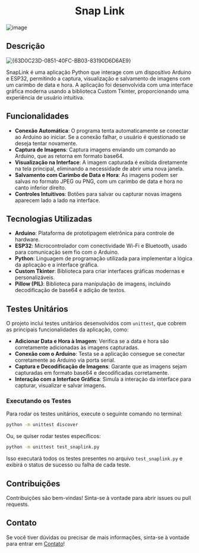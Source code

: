 
<h1 align = "center"> Snap Link </h1>

![image](https://github.com/user-attachments/assets/5113eead-7c4e-4030-9f4b-7d13d71572a8)

## Descrição

![{63D0C23D-0851-40FC-BB03-83190D6D6AE9}](https://github.com/user-attachments/assets/2e4c69b2-f517-4b91-beef-0cd1013dace4)

SnapLink é uma aplicação Python que interage com um dispositivo Arduino e ESP32, permitindo a captura, visualização e salvamento de imagens com um carimbo de data e hora. A aplicação foi desenvolvida com uma interface gráfica moderna usando a biblioteca Custom Tkinter, proporcionando uma experiência de usuário intuitiva.

## Funcionalidades
- **Conexão Automática**: O programa tenta automaticamente se conectar ao Arduino ao iniciar. Se a conexão falhar, o usuário é questionado se deseja tentar novamente.
- **Captura de Imagens**: Captura imagens enviando um comando ao Arduino, que as retorna em formato base64.
- **Visualização na Interface**: A imagem capturada é exibida diretamente na tela principal, eliminando a necessidade de abrir uma nova janela.
- **Salvamento com Carimbo de Data e Hora**: As imagens podem ser salvas no formato JPEG ou PNG, com um carimbo de data e hora no canto inferior direito.
- **Controles Intuitivos**: Botões para salvar ou capturar novas imagens aparecem lado a lado na interface.

## Tecnologias Utilizadas
- **Arduino**: Plataforma de prototipagem eletrônica para controle de hardware.
- **ESP32**: Microcontrolador com conectividade Wi-Fi e Bluetooth, usado para comunicação sem fio com o Arduino.
- **Python**: Linguagem de programação utilizada para implementar a lógica da aplicação e a interface gráfica.
- **Custom Tkinter**: Biblioteca para criar interfaces gráficas modernas e personalizáveis.
- **Pillow (PIL)**: Biblioteca para manipulação de imagens, incluindo decodificação de base64 e adição de textos.

## Testes Unitários

O projeto inclui testes unitários desenvolvidos com `unittest`, que cobrem as principais funcionalidades da aplicação, como:

- **Adicionar Data e Hora à Imagem**: Verifica se a data e hora são corretamente adicionadas às imagens capturadas.
- **Conexão com o Arduino**: Testa se a aplicação consegue se conectar corretamente ao Arduino via porta serial.
- **Captura e Decodificação de Imagens**: Garante que as imagens sejam capturadas em formato base64 e decodificadas corretamente.
- **Interação com a Interface Gráfica**: Simula a interação da interface para capturar, visualizar e salvar imagens.

### Executando os Testes

Para rodar os testes unitários, execute o seguinte comando no terminal:

```bash
python -m unittest discover
```

Ou, se quiser rodar testes específicos:

```bash
python -m unittest test_snaplink.py
```

Isso executará todos os testes presentes no arquivo `test_snaplink.py` e exibirá o status de sucesso ou falha de cada teste.

## Contribuições
Contribuições são bem-vindas! Sinta-se à vontade para abrir issues ou pull requests.

## Contato

Se você tiver dúvidas ou precisar de mais informações, sinta-se à vontade para entrar em [Contato](https://linktr.ee/leomolinarodev01)!

